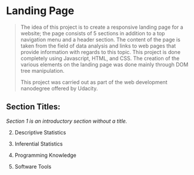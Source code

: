 # Landing Page 
> The idea of this project is to create a responsive landing page for a website; the page consists of 5 sections in addition to a top navigation menu and a header section. The content of the page is taken from the field of data analysis and links to web pages that provide information with regards to this topic. 
> This project is done completely using Javascript, HTML, and CSS.
> The creation of the various elements on the landing page was done mainly through DOM tree manipulation.
>
>This project was carried out as part of the web development nanodegree offered by Udacity.

## Section Titles:
*Section 1 is an introductory section without a title.*

2. Descriptive Statistics

3. Inferential Statistics

4. Programming Knowledge

5. Software Tools
